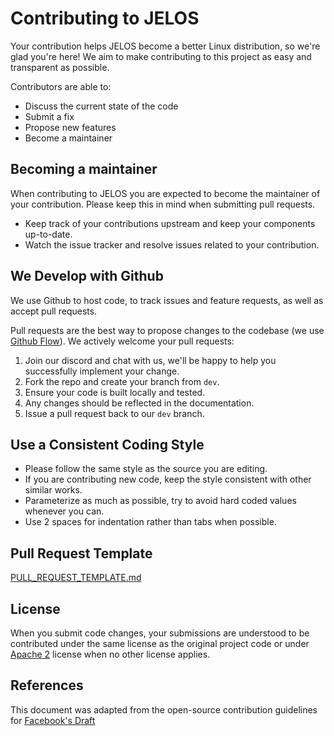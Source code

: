 <!---
icon: material/developer-board
--->

# Contributing to JELOS

Your contribution helps JELOS become a better Linux distribution, so we're glad you're here! We aim to make contributing to this project as easy and transparent as possible.  

Contributors are able to:

- Discuss the current state of the code
- Submit a fix
- Propose new features
- Become a maintainer

## Becoming a maintainer

When contributing to JELOS you are expected to become the maintainer of your contribution.  Please keep this in mind when submitting pull requests.

- Keep track of your contributions upstream and keep your components up-to-date.
- Watch the issue tracker and resolve issues related to your contribution.

## We Develop with Github

We use Github to host code, to track issues and feature requests, as well as accept pull requests.

Pull requests are the best way to propose changes to the codebase (we use [Github Flow](https://guides.github.com/introduction/flow/index.html)). We actively welcome your pull requests:

1. Join our discord and chat with us, we'll be happy to help you successfully implement your change.
2. Fork the repo and create your branch from `dev`.
3. Ensure your code is built locally and tested.
4. Any changes should be reflected in the documentation.
5. Issue a pull request back to our `dev` branch.

## Use a Consistent Coding Style

- Please follow the same style as the source you are editing.
- If you are contributing new code, keep the style consistent with other similar works.
- Parameterize as much as possible, try to avoid hard coded values whenever you can.
- Use 2 spaces for indentation rather than tabs when possible.

## Pull Request Template

[PULL_REQUEST_TEMPLATE.md](https://github.com/JustEnoughLinuxOS/distribution/blob/main/PULL_REQUEST_TEMPLATE.md)

## License

When you submit code changes, your submissions are understood to be contributed under the same license as the original project code or under [Apache 2](https://choosealicense.com/licenses/apache-2.0/) license when no other license applies.

## References

This document was adapted from the open-source contribution guidelines for [Facebook's Draft](https://github.com/facebook/draft-js/blob/a9316a723f9e918afde44dea68b5f9f39b7d9b00/CONTRIBUTING.md)
